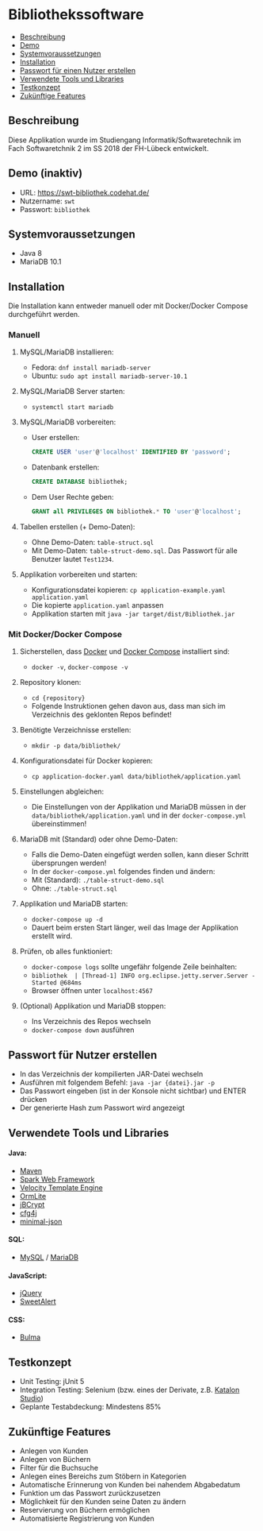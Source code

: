 # Bibliothekssoftware

- [Beschreibung](#beschreibung)
- [Demo](#demo)
- [Systemvoraussetzungen](#systemvoraussetzungen)
- [Installation](#installation)
- [Passwort für einen Nutzer erstellen](#passwort-für-nutzer-erstellen)
- [Verwendete Tools und Libraries](#verwendete-tools-und-libraries)
- [Testkonzept](#Testkonzept)
- [Zukünftige Features](#zukünftige-features)

## Beschreibung

Diese Applikation wurde im Studiengang Informatik/Softwaretechnik
im Fach Softwaretchnik 2 im SS 2018 der FH-Lübeck entwickelt.

## Demo (inaktiv)

- URL: <https://swt-bibliothek.codehat.de/>
- Nutzername: `swt`
- Passwort: `bibliothek`

## Systemvoraussetzungen

- Java 8
- MariaDB 10.1

## Installation

Die Installation kann entweder manuell oder mit Docker/Docker Compose durchgeführt werden.

### Manuell

1. MySQL/MariaDB installieren:

    - Fedora: `dnf install mariadb-server`
    - Ubuntu: `sudo apt install mariadb-server-10.1`

1. MySQL/MariaDB Server starten:

    - `systemctl start mariadb`

1. MySQL/MariaDB vorbereiten:

    - User erstellen:

        ```sql
        CREATE USER 'user'@'localhost' IDENTIFIED BY 'password';
        ```

    - Datenbank erstellen:

        ```sql
        CREATE DATABASE bibliothek;
        ```

    - Dem User Rechte geben:

        ```sql
        GRANT all PRIVILEGES ON bibliothek.* TO 'user'@'localhost';
        ```

1. Tabellen erstellen (+ Demo-Daten):

    - Ohne Demo-Daten: `table-struct.sql`
    - Mit Demo-Daten: `table-struct-demo.sql`. Das Passwort für alle Benutzer lautet `Test1234`.

1. Applikation vorbereiten und starten:

    - Konfigurationsdatei kopieren: `cp application-example.yaml application.yaml`
    - Die kopierte `application.yaml` anpassen
    - Applikation starten mit `java -jar target/dist/Bibliothek.jar`

### Mit Docker/Docker Compose

1. Sicherstellen, dass [Docker](https://www.docker.com/) und [Docker Compose](https://docs.docker.com/compose/) installiert sind:

    - `docker -v`, `docker-compose -v`

1. Repository klonen:

    - `cd {repository}`
    - Folgende Instruktionen gehen davon aus, dass man sich im Verzeichnis des geklonten Repos befindet!

1. Benötigte Verzeichnisse erstellen:

    - `mkdir -p data/bibliothek/`

1. Konfigurationsdatei für Docker kopieren:

    - `cp application-docker.yaml data/bibliothek/application.yaml`

1. Einstellungen abgleichen:

    - Die Einstellungen von der Applikation und MariaDB müssen in der `data/bibliothek/application.yaml` und in der `docker-compose.yml` übereinstimmen!

1. MariaDB mit (Standard) oder ohne Demo-Daten:

    - Falls die Demo-Daten eingefügt werden sollen, kann dieser Schritt übersprungen werden!
    - In der `docker-compose.yml` folgendes finden und ändern:
    - Mit (Standard): `./table-struct-demo.sql`
    - Ohne: `./table-struct.sql`

1. Applikation und MariaDB starten:

    - `docker-compose up -d`
    - Dauert beim ersten Start länger, weil das Image der Applikation erstellt wird.

1. Prüfen, ob alles funktioniert:

    - `docker-compose logs` sollte ungefähr folgende Zeile beinhalten:
    - `bibliothek  | [Thread-1] INFO org.eclipse.jetty.server.Server - Started @684ms`
    - Browser öffnen unter `localhost:4567`

1. (Optional) Applikation und MariaDB stoppen:

    - Ins Verzeichnis des Repos wechseln
    - `docker-compose down` ausführen

## Passwort für Nutzer erstellen

- In das Verzeichnis der kompilierten JAR-Datei wechseln
- Ausführen mit folgendem Befehl: `java -jar {datei}.jar -p`
- Das Passwort eingeben (ist in der Konsole nicht sichtbar) und ENTER drücken
- Der generierte Hash zum Passwort wird angezeigt

## Verwendete Tools und Libraries

#### Java:

- [Maven](https://maven.apache.org/)
- [Spark Web Framework](http://sparkjava.com/)
- [Velocity Template Engine](http://velocity.apache.org/engine/1.7/)
- [OrmLite](http://ormlite.com/)
- [jBCrypt](https://www.mindrot.org/projects/jBCrypt/)
- [cfg4j](http://www.cfg4j.org/)
- [minimal-json](https://github.com/ralfstx/minimal-json)

#### SQL:

- [MySQL](https://www.mysql.com/de/) / [MariaDB](https://mariadb.org/)

#### JavaScript:

- [jQuery](https://jquery.com/)
- [SweetAlert](https://sweetalert.js.org/)

#### CSS:

- [Bulma](https://bulma.io/)

## Testkonzept

- Unit Testing: jUnit 5
- Integration Testing: Selenium (bzw. eines der Derivate, z.B. [Katalon Studio](https://github.com/Pixelhash/swt-bibliothek.git))
- Geplante Testabdeckung: Mindestens 85%

## Zukünftige Features

- Anlegen von Kunden
- Anlegen von Büchern
- Filter für die Buchsuche
- Anlegen eines Bereichs zum Stöbern in Kategorien
- Automatische Erinnerung von Kunden bei nahendem Abgabedatum
- Funktion um das Passwort zurückzusetzen
- Möglichkeit für den Kunden seine Daten zu ändern
- Reservierung von Büchern ermöglichen
- Automatisierte Registrierung von Kunden
